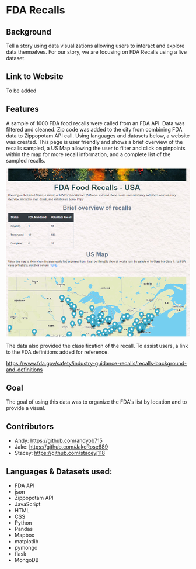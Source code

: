 # FDA Recalls 

## Background
Tell a story using data visualizations allowing users to interact and explore data themselves. For our story, we are focusing on FDA Recalls using a live dataset. 

## Link to Website
To be added 

## Features 
A sample of 1000 FDA food recalls were called from an FDA API. Data was filtered and cleaned. Zip code was added to the city from combining FDA data to Zippopotam API call. Using languages and datasets below, a website was created. This page is user friendly and shows a brief overview of the recalls sampled, a US Map allowing the user to filter and click on pinpoints within the map for more recall information, and a complete list of the sampled recalls. 


![](https://github.com/andyob715/fda_project_prototype/blob/main/Project3/Images/snippet.png?raw=true)


The data also provided the classification of the recall. To assist users, a link to the FDA definitions added for reference. 

https://www.fda.gov/safety/industry-guidance-recalls/recalls-background-and-definitions

## Goal
The goal of using this data was to organize the FDA's list by location and to provide a visual. 

## Contributors 
* Andy: https://github.com/andyob715
* Jake: https://github.com/JakeRose689
* Stacey: https://github.com/staceyj118

## Languages & Datasets used: 
* FDA API 
* json
* Zippopotam API
* JavaScript
* HTML
* CSS
* Python
* Pandas
* Mapbox
* matplotlib
* pymongo
* flask 
* MongoDB
